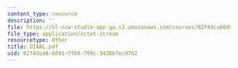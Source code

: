 ```yaml
---
content_type: resource
description: ''
file: https://ol-ocw-studio-app-qa.s3.amazonaws.com/courses/02f4dca660917f68799c3438b7ec97b2_diabl.pdf
file_type: application/octet-stream
resourcetype: Other
title: DIABL.pdf
uid: 02f4dca6-6091-7f68-799c-3438b7ec97b2
---
```

